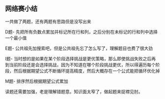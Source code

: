 ## 网络赛小结
一共做了两题，还有两题有思路但是没写出来

D题- 先把所有负数点累加并标记所在行和列，之后分别在未标记的行和列中选择一个最小值

E题- 公共祖先加搜索吧，但是公共祖先忘了怎么写了，理解题目也费了很大劲

I题- 当时想的是如果在某个阶段选择挑战是更优策略，那么即使挑战失败之后再到当前阶段还是会选择挑战，因为不知道在哪个阶段挑战更优，所以得遍历每个阶段，然后根据期望公式不断循环提高精度，然后大概存在一个公式能把循环优化掉

M题- 排序然后根据期望公式累加

读题还需要加强，老是理解错题意。知识面太窄了，做起题来捉襟见肘。
